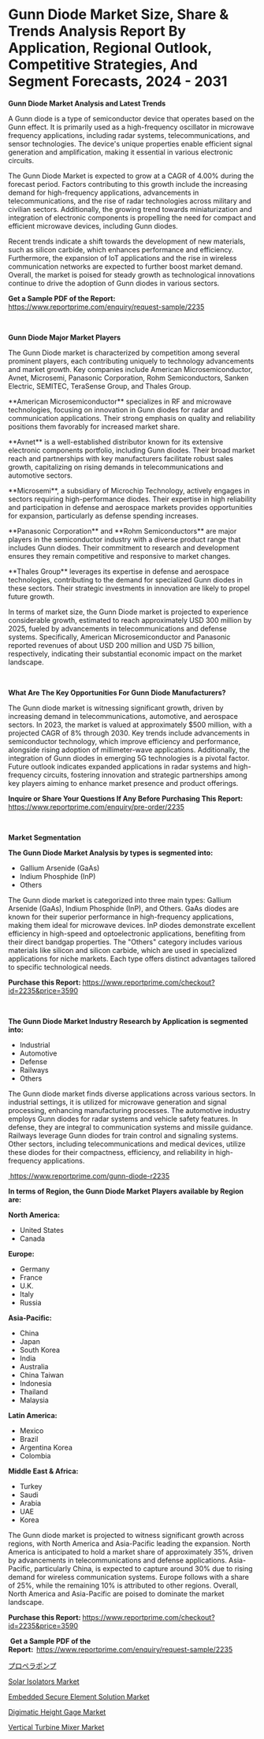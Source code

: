 <p><h1>Gunn Diode Market Size, Share & Trends Analysis Report By Application, Regional Outlook, Competitive Strategies, And Segment Forecasts, 2024 - 2031</h1></p><p><strong>Gunn Diode Market Analysis and Latest Trends</strong></p>
<p><p>A Gunn diode is a type of semiconductor device that operates based on the Gunn effect. It is primarily used as a high-frequency oscillator in microwave frequency applications, including radar systems, telecommunications, and sensor technologies. The device's unique properties enable efficient signal generation and amplification, making it essential in various electronic circuits.</p><p>The Gunn Diode Market is expected to grow at a CAGR of 4.00% during the forecast period. Factors contributing to this growth include the increasing demand for high-frequency applications, advancements in telecommunications, and the rise of radar technologies across military and civilian sectors. Additionally, the growing trend towards miniaturization and integration of electronic components is propelling the need for compact and efficient microwave devices, including Gunn diodes.</p><p>Recent trends indicate a shift towards the development of new materials, such as silicon carbide, which enhances performance and efficiency. Furthermore, the expansion of IoT applications and the rise in wireless communication networks are expected to further boost market demand. Overall, the market is poised for steady growth as technological innovations continue to drive the adoption of Gunn diodes in various sectors.</p></p>
<p><strong>Get a Sample PDF of the Report:&nbsp;</strong> <a href="https://www.reportprime.com/enquiry/request-sample/2235">https://www.reportprime.com/enquiry/request-sample/2235</a></p>
<p>&nbsp;</p>
<p><strong>Gunn Diode Major Market Players</strong></p>
<p><p>The Gunn Diode market is characterized by competition among several prominent players, each contributing uniquely to technology advancements and market growth. Key companies include American Microsemiconductor, Avnet, Microsemi, Panasonic Corporation, Rohm Semiconductors, Sanken Electric, SEMITEC, TeraSense Group, and Thales Group.</p><p>**American Microsemiconductor** specializes in RF and microwave technologies, focusing on innovation in Gunn diodes for radar and communication applications. Their strong emphasis on quality and reliability positions them favorably for increased market share.</p><p>**Avnet** is a well-established distributor known for its extensive electronic components portfolio, including Gunn diodes. Their broad market reach and partnerships with key manufacturers facilitate robust sales growth, capitalizing on rising demands in telecommunications and automotive sectors.</p><p>**Microsemi**, a subsidiary of Microchip Technology, actively engages in sectors requiring high-performance diodes. Their expertise in high reliability and participation in defense and aerospace markets provides opportunities for expansion, particularly as defense spending increases.</p><p>**Panasonic Corporation** and **Rohm Semiconductors** are major players in the semiconductor industry with a diverse product range that includes Gunn diodes. Their commitment to research and development ensures they remain competitive and responsive to market changes.</p><p>**Thales Group** leverages its expertise in defense and aerospace technologies, contributing to the demand for specialized Gunn diodes in these sectors. Their strategic investments in innovation are likely to propel future growth.</p><p>In terms of market size, the Gunn Diode market is projected to experience considerable growth, estimated to reach approximately USD 300 million by 2025, fueled by advancements in telecommunications and defense systems. Specifically, American Microsemiconductor and Panasonic reported revenues of about USD 200 million and USD 75 billion, respectively, indicating their substantial economic impact on the market landscape.</p></p>
<p>&nbsp;</p>
<p><strong>What Are The Key Opportunities For Gunn Diode Manufacturers?</strong></p>
<p><p>The Gunn diode market is witnessing significant growth, driven by increasing demand in telecommunications, automotive, and aerospace sectors. In 2023, the market is valued at approximately $500 million, with a projected CAGR of 8% through 2030. Key trends include advancements in semiconductor technology, which improve efficiency and performance, alongside rising adoption of millimeter-wave applications. Additionally, the integration of Gunn diodes in emerging 5G technologies is a pivotal factor. Future outlook indicates expanded applications in radar systems and high-frequency circuits, fostering innovation and strategic partnerships among key players aiming to enhance market presence and product offerings.</p></p>
<p><strong>Inquire or Share Your Questions If Any Before Purchasing This Report:</strong> <a href="https://www.reportprime.com/enquiry/pre-order/2235">https://www.reportprime.com/enquiry/pre-order/2235</a></p>
<p>&nbsp;</p>
<p><strong>Market Segmentation</strong></p>
<p><strong>The Gunn Diode Market Analysis by types is segmented into:</strong></p>
<p><ul><li>Gallium Arsenide (GaAs)</li><li>Indium Phosphide (InP)</li><li>Others</li></ul></p>
<p><p>The Gunn diode market is categorized into three main types: Gallium Arsenide (GaAs), Indium Phosphide (InP), and Others. GaAs diodes are known for their superior performance in high-frequency applications, making them ideal for microwave devices. InP diodes demonstrate excellent efficiency in high-speed and optoelectronic applications, benefiting from their direct bandgap properties. The "Others" category includes various materials like silicon and silicon carbide, which are used in specialized applications for niche markets. Each type offers distinct advantages tailored to specific technological needs.</p></p>
<p><strong>Purchase this Report:&nbsp;</strong><a href="https://www.reportprime.com/checkout?id=2235&price=3590">https://www.reportprime.com/checkout?id=2235&price=3590</a></p>
<p>&nbsp;</p>
<p><strong>The Gunn Diode Market Industry Research by Application is segmented into:</strong></p>
<p><ul><li>Industrial</li><li>Automotive</li><li>Defense</li><li>Railways</li><li>Others</li></ul></p>
<p><p>The Gunn diode market finds diverse applications across various sectors. In industrial settings, it is utilized for microwave generation and signal processing, enhancing manufacturing processes. The automotive industry employs Gunn diodes for radar systems and vehicle safety features. In defense, they are integral to communication systems and missile guidance. Railways leverage Gunn diodes for train control and signaling systems. Other sectors, including telecommunications and medical devices, utilize these diodes for their compactness, efficiency, and reliability in high-frequency applications.</p></p>
<p><a href="https://www.reportprime.com/gunn-diode-r2235">&nbsp;https://www.reportprime.com/gunn-diode-r2235</a></p>
<p><strong>In terms of Region, the Gunn Diode Market Players available by Region are:</strong></p>
<p>
    <p> <strong> North America: </strong>
        <ul>
            <li>United States</li>
            <li>Canada</li>
        </ul>
        </p> 
    <p> <strong> Europe: </strong>
        <ul>
            <li>Germany</li>
            <li>France</li>
            <li>U.K.</li>
            <li>Italy</li>
            <li>Russia</li>
        </ul>
        </p> 
    <p> <strong> Asia-Pacific: </strong>
        <ul>
            <li>China</li>
            <li>Japan</li>
            <li>South Korea</li>
            <li>India</li>
            <li>Australia</li>
            <li>China Taiwan</li>
            <li>Indonesia</li>
            <li>Thailand</li>
            <li>Malaysia</li>
        </ul>
        </p> 
    <p> <strong> Latin America: </strong>
        <ul>
            <li>Mexico</li>
            <li>Brazil</li>
            <li>Argentina Korea</li>
            <li>Colombia</li>
        </ul>
        </p> 
    <p> <strong> Middle East & Africa: </strong>
        <ul>
            <li>Turkey</li>
            <li>Saudi</li>
            <li>Arabia</li>
            <li>UAE</li>
            <li>Korea</li>
        </ul>
    </p>
    </p>
<p><p>The Gunn diode market is projected to witness significant growth across regions, with North America and Asia-Pacific leading the expansion. North America is anticipated to hold a market share of approximately 35%, driven by advancements in telecommunications and defense applications. Asia-Pacific, particularly China, is expected to capture around 30% due to rising demand for wireless communication systems. Europe follows with a share of 25%, while the remaining 10% is attributed to other regions. Overall, North America and Asia-Pacific are poised to dominate the market landscape.</p></p>
<p><strong>Purchase this Report: </strong><a href="https://www.reportprime.com/checkout?id=2235&price=3590">https://www.reportprime.com/checkout?id=2235&price=3590</a></p>
<p>&nbsp;<strong>Get a Sample PDF of the Report:&nbsp;&nbsp;</strong><a href="https://www.reportprime.com/enquiry/request-sample/2235">https://www.reportprime.com/enquiry/request-sample/2235</a></p>
<p><strong></strong></p>
<p><p><a href="https://medium.com/@alonzomoenrt8956/%E3%83%97%E3%83%AD%E3%83%9A%E3%83%A9%E3%83%9D%E3%83%B3%E3%83%97%E5%B8%82%E5%A0%B4-%E3%82%B0%E3%83%AD%E3%83%BC%E3%83%90%E3%83%AB%E5%B8%82%E5%A0%B4%E3%82%B7%E3%82%A7%E3%82%A2%E3%81%A8%E3%83%A9%E3%83%B3%E3%82%AD%E3%83%B3%E3%82%B0-%E7%B7%8F%E5%A3%B2%E4%B8%8A%E9%AB%98%E3%81%A8%E9%9C%80%E8%A6%81%E4%BA%88%E6%B8%AC2024%E5%B9%B4-2031%E5%B9%B4-25f7f701618f">プロペラポンプ</a></p><p><a href="https://github.com/ChiragRP21/Market-Research-Report-List-6/blob/main/solar-isolators-market.md">Solar Isolators Market</a></p><p><a href="https://medium.com/@ashlybednar/embedded-secure-element-solution-market-global-market-insights-and-sales-trends-2024-to-2031-0bd6228c8057">Embedded Secure Element Solution Market</a></p><p><a href="https://github.com/JakirUddin511/Market-Research-Report-List-1/blob/main/digimatic-height-gage-market.md">Digimatic Height Gage Market</a></p><p><a href="https://issuu.com/reportprime-2/docs/vertical-turbine-mixer-market-size-_771b14726204da">Vertical Turbine Mixer Market</a></p></p>
